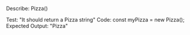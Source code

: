 Describe: Pizza()

Test: "It should return a Pizza string"
Code: const myPizza = new Pizza();
Expected Output: "Pizza"